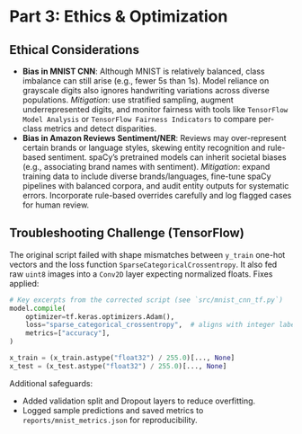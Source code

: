 # Part 3: Ethics & Optimization

## Ethical Considerations
- **Bias in MNIST CNN**: Although MNIST is relatively balanced, class imbalance can still arise (e.g., fewer 5s than 1s). Model reliance on grayscale digits also ignores handwriting variations across diverse populations. *Mitigation*: use stratified sampling, augment underrepresented digits, and monitor fairness with tools like `TensorFlow Model Analysis` or `TensorFlow Fairness Indicators` to compare per-class metrics and detect disparities.
- **Bias in Amazon Reviews Sentiment/NER**: Reviews may over-represent certain brands or language styles, skewing entity recognition and rule-based sentiment. spaCy’s pretrained models can inherit societal biases (e.g., associating brand names with sentiment). *Mitigation*: expand training data to include diverse brands/languages, fine-tune spaCy pipelines with balanced corpora, and audit entity outputs for systematic errors. Incorporate rule-based overrides carefully and log flagged cases for human review.

## Troubleshooting Challenge (TensorFlow)
The original script failed with shape mismatches between `y_train` one-hot vectors and the loss function `SparseCategoricalCrossentropy`. It also fed raw `uint8` images into a `Conv2D` layer expecting normalized floats. Fixes applied:

```python
# Key excerpts from the corrected script (see `src/mnist_cnn_tf.py`)
model.compile(
    optimizer=tf.keras.optimizers.Adam(),
    loss="sparse_categorical_crossentropy",  # aligns with integer labels
    metrics=["accuracy"],
)

x_train = (x_train.astype("float32") / 255.0)[..., None]
x_test = (x_test.astype("float32") / 255.0)[..., None]
```

Additional safeguards:
- Added validation split and Dropout layers to reduce overfitting.
- Logged sample predictions and saved metrics to `reports/mnist_metrics.json` for reproducibility.
